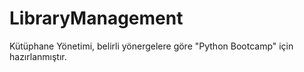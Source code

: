 # LibraryManagement
Kütüphane Yönetimi, belirli yönergelere göre "Python Bootcamp" için hazırlanmıştır.
